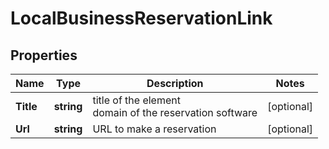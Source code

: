 # LocalBusinessReservationLink


## Properties

| Name | Type | Description | Notes |
|------------ | ------------- | ------------- | -------------|
**Title** | **string** | title of the element<br>domain of the reservation software |[optional]|
**Url** | **string** | URL to make a reservation |[optional]|